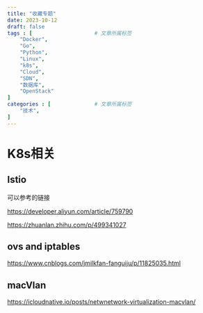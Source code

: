 ```yaml
---
title: "收藏专题"
date: 2023-10-12
draft: false
tags : [                    # 文章所属标签
    "Docker",
    "Go", 
    "Python",
    "Linux",
    "k8s",
    "Cloud",
    "SDN",
    "数据库",
    "OpenStack"
]
categories : [              # 文章所属标签
    "技术",
]
---
```


# K8s相关


## Istio

可以参考的链接

https://developer.aliyun.com/article/759790

https://zhuanlan.zhihu.com/p/499341027

## ovs and iptables

https://www.cnblogs.com/jmilkfan-fanguiju/p/11825035.html

## macVlan

https://icloudnative.io/posts/netwnetwork-virtualization-macvlan/
